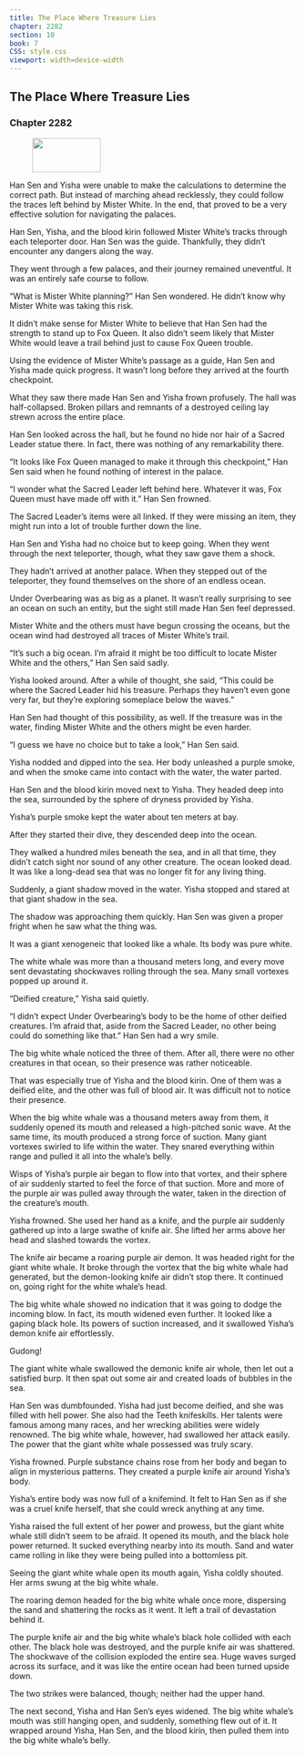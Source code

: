 ```yaml
---
title: The Place Where Treasure Lies
chapter: 2282
section: 10
book: 7
CSS: style.css
viewport: width=device-width
---
```


## The Place Where Treasure Lies

### Chapter 2282

<figure>
	<img src="../Images/gem.gif" alt="" id="gem" width="120" height="60" />
</figure>

Han Sen and Yisha were unable to make the calculations to determine the correct path. But instead of marching ahead recklessly, they could follow the traces left behind by Mister White. In the end, that proved to be a very effective solution for navigating the palaces.

Han Sen, Yisha, and the blood kirin followed Mister White’s tracks through each teleporter door. Han Sen was the guide. Thankfully, they didn’t encounter any dangers along the way.

They went through a few palaces, and their journey remained uneventful. It was an entirely safe course to follow.

“What is Mister White planning?” Han Sen wondered. He didn’t know why Mister White was taking this risk.

It didn’t make sense for Mister White to believe that Han Sen had the strength to stand up to Fox Queen. It also didn’t seem likely that Mister White would leave a trail behind just to cause Fox Queen trouble.

Using the evidence of Mister White’s passage as a guide, Han Sen and Yisha made quick progress. It wasn’t long before they arrived at the fourth checkpoint.

What they saw there made Han Sen and Yisha frown profusely. The hall was half-collapsed. Broken pillars and remnants of a destroyed ceiling lay strewn across the entire place.

Han Sen looked across the hall, but he found no hide nor hair of a Sacred Leader statue there. In fact, there was nothing of any remarkability there.

“It looks like Fox Queen managed to make it through this checkpoint,” Han Sen said when he found nothing of interest in the palace.

“I wonder what the Sacred Leader left behind here. Whatever it was, Fox Queen must have made off with it.” Han Sen frowned.

The Sacred Leader’s items were all linked. If they were missing an item, they might run into a lot of trouble further down the line.

Han Sen and Yisha had no choice but to keep going. When they went through the next teleporter, though, what they saw gave them a shock.

They hadn’t arrived at another palace. When they stepped out of the teleporter, they found themselves on the shore of an endless ocean.

Under Overbearing was as big as a planet. It wasn’t really surprising to see an ocean on such an entity, but the sight still made Han Sen feel depressed.

Mister White and the others must have begun crossing the oceans, but the ocean wind had destroyed all traces of Mister White’s trail.

“It’s such a big ocean. I’m afraid it might be too difficult to locate Mister White and the others,” Han Sen said sadly.

Yisha looked around. After a while of thought, she said, “This could be where the Sacred Leader hid his treasure. Perhaps they haven’t even gone very far, but they’re exploring someplace below the waves.”

Han Sen had thought of this possibility, as well. If the treasure was in the water, finding Mister White and the others might be even harder.

“I guess we have no choice but to take a look,” Han Sen said.

Yisha nodded and dipped into the sea. Her body unleashed a purple smoke, and when the smoke came into contact with the water, the water parted.

Han Sen and the blood kirin moved next to Yisha. They headed deep into the sea, surrounded by the sphere of dryness provided by Yisha.

Yisha’s purple smoke kept the water about ten meters at bay.

After they started their dive, they descended deep into the ocean.

They walked a hundred miles beneath the sea, and in all that time, they didn’t catch sight nor sound of any other creature. The ocean looked dead. It was like a long-dead sea that was no longer fit for any living thing.

Suddenly, a giant shadow moved in the water. Yisha stopped and stared at that giant shadow in the sea.

The shadow was approaching them quickly. Han Sen was given a proper fright when he saw what the thing was.

It was a giant xenogeneic that looked like a whale. Its body was pure white.

The white whale was more than a thousand meters long, and every move sent devastating shockwaves rolling through the sea. Many small vortexes popped up around it.

“Deified creature,” Yisha said quietly.

“I didn’t expect Under Overbearing’s body to be the home of other deified creatures. I’m afraid that, aside from the Sacred Leader, no other being could do something like that.” Han Sen had a wry smile.

The big white whale noticed the three of them. After all, there were no other creatures in that ocean, so their presence was rather noticeable.

That was especially true of Yisha and the blood kirin. One of them was a deified elite, and the other was full of blood air. It was difficult not to notice their presence.

When the big white whale was a thousand meters away from them, it suddenly opened its mouth and released a high-pitched sonic wave. At the same time, its mouth produced a strong force of suction. Many giant vortexes swirled to life within the water. They snared everything within range and pulled it all into the whale’s belly.

Wisps of Yisha’s purple air began to flow into that vortex, and their sphere of air suddenly started to feel the force of that suction. More and more of the purple air was pulled away through the water, taken in the direction of the creature’s mouth.

Yisha frowned. She used her hand as a knife, and the purple air suddenly gathered up into a large swathe of knife air. She lifted her arms above her head and slashed towards the vortex.

The knife air became a roaring purple air demon. It was headed right for the giant white whale. It broke through the vortex that the big white whale had generated, but the demon-looking knife air didn’t stop there. It continued on, going right for the white whale’s head.

The big white whale showed no indication that it was going to dodge the incoming blow. In fact, its mouth widened even further. It looked like a gaping black hole. Its powers of suction increased, and it swallowed Yisha’s demon knife air effortlessly.

Gudong!

The giant white whale swallowed the demonic knife air whole, then let out a satisfied burp. It then spat out some air and created loads of bubbles in the sea.

Han Sen was dumbfounded. Yisha had just become deified, and she was filled with hell power. She also had the Teeth knifeskills. Her talents were famous among many races, and her wrecking abilities were widely renowned. The big white whale, however, had swallowed her attack easily. The power that the giant white whale possessed was truly scary.

Yisha frowned. Purple substance chains rose from her body and began to align in mysterious patterns. They created a purple knife air around Yisha’s body.

Yisha’s entire body was now full of a knifemind. It felt to Han Sen as if she was a cruel knife herself, that she could wreck anything at any time.

Yisha raised the full extent of her power and prowess, but the giant white whale still didn’t seem to be afraid. It opened its mouth, and the black hole power returned. It sucked everything nearby into its mouth. Sand and water came rolling in like they were being pulled into a bottomless pit.

Seeing the giant white whale open its mouth again, Yisha coldly shouted. Her arms swung at the big white whale.

The roaring demon headed for the big white whale once more, dispersing the sand and shattering the rocks as it went. It left a trail of devastation behind it.

The purple knife air and the big white whale’s black hole collided with each other. The black hole was destroyed, and the purple knife air was shattered. The shockwave of the collision exploded the entire sea. Huge waves surged across its surface, and it was like the entire ocean had been turned upside down.

The two strikes were balanced, though; neither had the upper hand.

The next second, Yisha and Han Sen’s eyes widened. The big white whale’s mouth was still hanging open, and suddenly, something flew out of it. It wrapped around Yisha, Han Sen, and the blood kirin, then pulled them into the big white whale’s belly.
